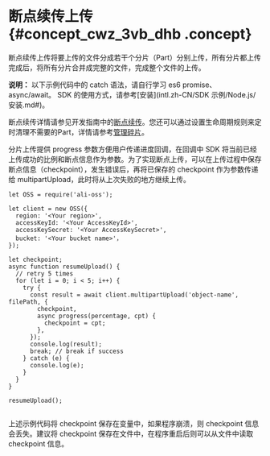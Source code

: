 # 断点续传上传 {#concept_cwz_3vb_dhb .concept}

断点续传上传将要上传的文件分成若干个分片（Part）分别上传，所有分片都上传完成后，将所有分片合并成完整的文件，完成整个文件的上传。

**说明：** 以下示例代码中的 catch 语法，请自行学习 es6 promise、async/await。 SDK 的使用方式，请参考[安装](intl.zh-CN/SDK 示例/Node.js/安装.md#)。

断点续传详情请参见开发指南中的[断点续传](../../../../intl.zh-CN/开发指南/上传文件（Object）/分片上传和断点续传.md#)。您还可以通过设置生命周期规则来定时清理不需要的Part，详情请参考[管理碎片](../../../../intl.zh-CN/控制台用户指南/管理碎片.md#)。

分片上传提供 progress 参数方便用户传递进度回调，在回调中 SDK 将当前已经上传成功的比例和断点信息作为参数。为了实现断点上传，可以在上传过程中保存断点信息（checkpoint），发生错误后，再将已保存的 checkpoint 作为参数传递给 multipartUpload，此时将从上次失败的地方继续上传。

```language-js
let OSS = require('ali-oss');

let client = new OSS({
  region: '<Your region>',
  accessKeyId: '<Your AccessKeyId>',
  accessKeySecret: '<Your AccessKeySecret>',
  bucket: '<Your bucket name>'，
});

let checkpoint;
async function resumeUpload() {
  // retry 5 times
  for (let i = 0; i < 5; i++) {
    try {
      const result = await client.multipartUpload('object-name', filePath, {
        checkpoint,
        async progress(percentage, cpt) {
          checkpoint = cpt;
        },
      });
      console.log(result);
      break; // break if success
    } catch (e) {
      console.log(e);
    }
  }
}

resumeUpload();
		
```

上述示例代码将 checkpoint 保存在变量中，如果程序崩溃，则 checkpoint 信息会丢失。建议将 checkpoint 保存在文件中，在程序重启后则可以从文件中读取 checkpoint 信息。

